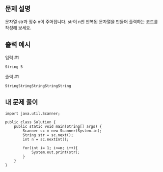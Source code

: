 ## 문제 설명
문자열 str과 정수 n이 주어집니다.
str이 n번 반복된 문자열을 만들어 출력하는 코드를 작성해 보세요.

## 출력 예시
입력 #1
```
String 5
```

출력 #1
```
StringStringStringStringString
```

## 내 문제 풀이
```
import java.util.Scanner;

public class Solution {
    public static void main(String[] args) {
        Scanner sc = new Scanner(System.in);
        String str = sc.next();
        int n = sc.nextInt();
        
        for(int i= 1; i<=n; i++){
            System.out.print(str);
        }
    }
}
```